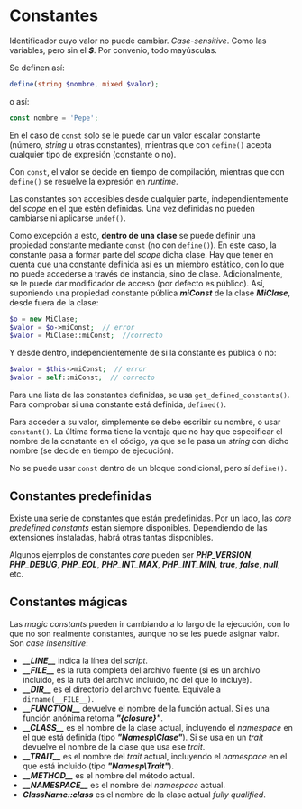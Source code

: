 # Constantes

Identificador cuyo valor no puede cambiar. *Case-sensitive*. Como las variables, pero sin el ***\$***. Por convenio, todo mayúsculas.

Se definen así:

```php
define(string $nombre, mixed $valor);
```

o así:

```php
const nombre = 'Pepe';
```

En el caso de `const` solo se le puede dar un valor escalar constante (número, *string* u otras constantes), mientras que con `define()` acepta cualquier tipo de expresión (constante o no).

Con `const`, el valor se decide en tiempo de compilación, mientras que con `define()` se resuelve la expresión en *runtime*.

Las constantes son accesibles desde cualquier parte, independientemente del *scope* en el que estén definidas. Una vez definidas no pueden cambiarse ni aplicarse `undef()`.

Como excepción a esto, **dentro de una clase** se puede definir una propiedad constante mediante `const` (no con `define()`). En este caso, la constante pasa a formar parte del *scope* dicha clase. Hay que tener en cuenta que una constante definida así es un miembro estático, con lo que no puede accederse a través de instancia, sino de clase. Adicionalmente, se le puede dar modificador de acceso (por defecto es público). Así, suponiendo una propiedad constante pública ***miConst*** de la clase ***MiClase***, desde fuera de la clase:

```php
$o = new MiClase;
$valor = $o->miConst;  // error
$valor = MiClase::miConst;  //correcto
```

Y desde dentro, independientemente de si la constante es pública o no:

```php
$valor = $this->miConst;  // error
$valor = self::miConst;  // correcto
```

Para una lista de las constantes definidas, se usa `get_defined_constants()`. Para comprobar si una constante está definida, `defined()`.

Para acceder a su valor, simplemente se debe escribir su nombre, o usar `constant()`. La última forma tiene la ventaja que no hay que especificar el nombre de la constante en el código, ya que se le pasa un *string* con dicho nombre (se decide en tiempo de ejecución).

No se puede usar `const` dentro de un bloque condicional, pero sí `define()`.

## Constantes predefinidas

Existe una serie de constantes que están predefinidas. Por un lado, las *core predefined constants* están siempre disponibles. Dependiendo de las extensiones instaladas, habrá otras tantas disponibles.

Algunos ejemplos de constantes *core* pueden ser ***PHP_VERSION***, ***PHP_DEBUG***, ***PHP_EOL***, ***PHP_INT_MAX***, ***PHP_INT_MIN***, ***true***, ***false***, ***null***, etc.

## Constantes mágicas

Las *magic constants* pueden ir cambiando a lo largo de la ejecución, con lo que no son realmente constantes, aunque no se les puede asignar valor. Son *case insensitive*:

- ***\_\_LINE\_\_*** indica la línea del *script*.
- ***\_\_FILE\_\_*** es la ruta completa del archivo fuente (si es un archivo incluido, es la ruta del archivo incluido, no del que lo incluye).
- ***\_\_DIR\_\_*** es el directorio del archivo fuente. Equivale a `dirname(__FILE__)`.
- ***\_\_FUNCTION\_\_*** devuelve el nombre de la función actual. Si es una función anónima retorna ***\"\{closure}\"***.
- ***\_\_CLASS\_\_*** es el nombre de la clase actual, incluyendo el *namespace* en el que está definida (tipo ***\"Namesp\\Clase\"***). Si se usa en un *trait* devuelve el nombre de la clase que usa ese *trait*.
- ***\_\_TRAIT\_\_*** es el nombre del *trait* actual, incluyendo el *namespace* en el que está incluido (tipo ***\"Namesp\\Trait\"***).
- ***\_\_METHOD\_\_*** es el nombre del método actual.
- ***\_\_NAMESPACE\_\_*** es el nombre del *namespace* actual.
- ***ClassName::class*** es el nombre de la clase actual *fully qualified*.
